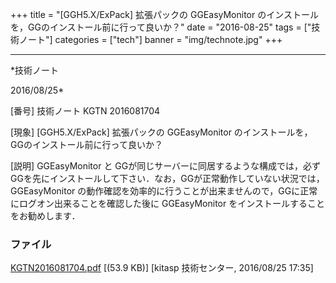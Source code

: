 ﻿+++
title = "[GGH5.X/ExPack] 拡張パックの GGEasyMonitor のインストールを，GGのインストール前に行って良いか？"
date = "2016-08-25"
tags = ["技術ノート"]
categories = ["tech"]
banner = "img/technote.jpg"
+++

-----------------------------------------------------------------------------------------------------------------------------

*技術ノート

2016/08/25*


[番号]
技術ノート KGTN 2016081704

[現象]
[GGH5.X/ExPack] 拡張パックの GGEasyMonitor
のインストールを，GGのインストール前に行って良いか？

[説明]
GGEasyMonitor と
GGが同じサーバーに同居するような構成では，必ずGGを先にインストールして下さい．なお，GGが正常動作していない状況では，
GGEasyMonitor
の動作確認を効率的に行うことが出来ませんので，GGに正常にログオン出来ることを確認した後に
GGEasyMonitor をインストールすることをお勧めします．


### ファイル

 
 


[KGTN2016081704.pdf](http://techreport.kitasp.net/attachments/download/2956/KGTN2016081704.pdf)
 [(53.9 KB)] [kitasp 技術センター, 2016/08/25
17:35]


 


 

